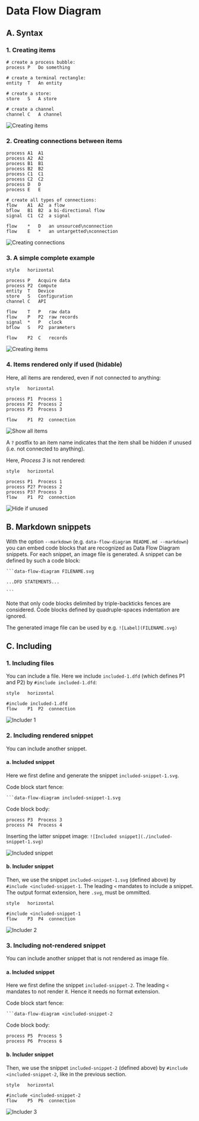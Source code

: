 # Data Flow Diagram

## A. Syntax

### 1. Creating items

```data-flow-diagram items.svg
# create a process bubble:
process	P	Do something

# create a terminal rectangle:
entity	T	An entity

# create a store:
store	S	A store

# create a channel
channel	C	A channel
```
![Creating items](./items.svg)

### 2. Creating connections between items

```data-flow-diagram connections.svg
process	A1	A1
process	A2	A2
process	B1	B1
process	B2	B2
process	C1	C1
process	C2	C2
process D	D
process E	E

# create all types of connections:
flow	A1	A2	a flow
bflow	B1	B2	a bi-directional flow
signal	C1	C2	a signal

flow	*	D	an unsourced\nconnection
flow	E	*	an untargetted\nconnection
```
![Creating connections](./connections.svg)

### 3. A simple complete example
```data-flow-diagram complete-example.svg
style	horizontal

process	P	Acquire data
process	P2	Compute
entity	T	Device
store	S	Configuration
channel	C	API

flow	T	P	raw data
flow	P	P2	raw records
signal	*	P	clock
bflow	S	P2	parameters

flow	P2	C  	records
```
![Creating items](./complete-example.svg)

### 4. Items rendered only if used (hidable)

Here, all items are rendered, even if not connected to anything:

```data-flow-diagram show-all-items.svg
style	horizontal

process	P1	Process 1
process	P2	Process 2
process	P3	Process 3

flow	P1	P2	connection
```
![Show all items](./show-all-items.svg)

A `?` postfix to an item name indicates that the item shall be hidden if unused (i.e. not connected to anything).

Here, *Process 3* is not rendered:

```data-flow-diagram hide-if-unused.svg
style	horizontal

process	P1	Process 1
process	P2?	Process 2
process	P3?	Process 3
flow	P1	P2	connection
```
![Hide if unused](./hide-if-unused.svg)

## B. Markdown snippets

With the option `--markdown` (e.g. `data-flow-diagram README.md --markdown`)
you can embed code blocks that are recognized as Data Flow Diagram snippets.
For each snippet, an image file is generated. A snippet can be defined by
such a code block:

    ```data-flow-diagram FILENAME.svg

    ...DFD STATEMENTS...

    ```

Note that only code blocks delimited by triple-backticks fences are considered.
Code blocks defined by quadruple-spaces indentation are ignored.

The generated image file can be used by e.g. `![Label](FILENAME.svg)`

## C. Including

### 1. Including files

You can include a file. Here we include `included-1.dfd` (which defines P1 and
P2) by `#include included-1.dfd`:

```data-flow-diagram includer-1.svg
style	horizontal

#include included-1.dfd
flow	P1	P2	connection
```
![Includer 1](./includer-1.svg)

### 2. Including rendered snippet

You can include another snippet.

#### a. Included snippet

Here we first define and generate the snippet `included-snippet-1.svg`.

Code block start fence:

    ```data-flow-diagram included-snippet-1.svg

Code block body:

```data-flow-diagram included-snippet-1.svg
process	P3	Process 3
process	P4	Process 4
```

Inserting the latter snippet image: `![Included snippet](./included-snippet-1.svg)`

![Included snippet](./included-snippet-1.svg)
#### b. Includer snippet

Then, we use the snippet `included-snippet-1.svg` (defined above) by
`#include <included-snippet-1`. The leading `<` mandates to include a
snippet. The output format extension, here `.svg`, must be ommitted.

```data-flow-diagram includer-2.svg
style	horizontal

#include <included-snippet-1
flow	P3	P4	connection
```
![Includer 2](./includer-2.svg)

### 3. Including not-rendered snippet

You can include another snippet that is not rendered as image file.
#### a. Included snippet

Here we first define the snippet `included-snippet-2`. The leading `<`
mandates to not render it. Hence it needs no format extension.

Code block start fence:

    ```data-flow-diagram <included-snippet-2

Code block body:

```data-flow-diagram <included-snippet-2
process	P5	Process 5
process	P6	Process 6
```
#### b. Includer snippet

Then, we use the snippet `included-snippet-2` (defined above) by
`#include <included-snippet-2`, like in the previous section.

```data-flow-diagram includer-3.svg
style	horizontal

#include <included-snippet-2
flow	P5	P6	connection
```
![Includer 3](./includer-3.svg)
